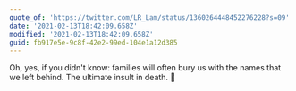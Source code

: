 ```yaml
---
quote_of: 'https://twitter.com/LR_Lam/status/1360264448452276228?s=09'
date: '2021-02-13T18:42:09.658Z'
modified: '2021-02-13T18:42:09.658Z'
guid: fb917e5e-9c8f-42e2-99ed-104e1a12d385
---
```

Oh, yes, if you didn't know: families will often bury us with the names that we left behind. The ultimate insult in death. 🖕
